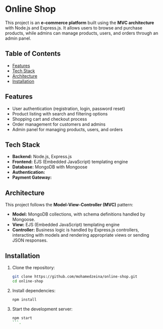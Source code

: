 # Online Shop

This project is an **e-commerce platform** built using the **MVC architecture** with Node.js and Express.js. It allows users to browse and purchase products, while admins can manage products, users, and orders through an admin panel.

## Table of Contents

- [Features](#features)
- [Tech Stack](#tech-stack)
- [Architecture](#architecture)
- [Installation](#installation)

## Features

- User authentication (registration, login, password reset)
- Product listing with search and filtering options
- Shopping cart and checkout process
- Order management for customers and admins
- Admin panel for managing products, users, and orders


## Tech Stack

- **Backend:** Node.js, Express.js
- **Frontend:** EJS (Embedded JavaScript) templating engine
- **Database:** MongoDB with Mongoose
- **Authentication:**
- **Payment Gateway:**


## Architecture

This project follows the **Model-View-Controller (MVC)** pattern:

- **Model:** MongoDB collections, with schema definitions handled by Mongoose.
- **View:** EJS (Embedded JavaScript) templating engine
- **Controller:** Business logic is handled by Express.js controllers, interacting with models and rendering appropriate views or sending JSON responses.

## Installation

1. Clone the repository:
   ```bash
   git clone https://github.com/mohamedzeina/online-shop.git
   cd online-shop
   ```
2. Install dependencies:
   ```bash
   npm install
   ```
3. Start the development server:
   ```bash
   npm start
   ```.

